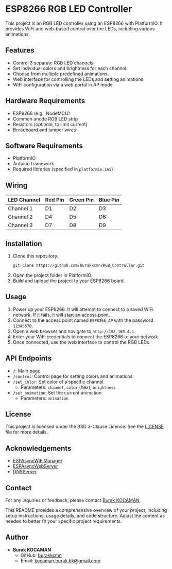 # ESP8266 RGB LED Controller

This project is an RGB LED controller using an ESP8266 with PlatformIO. It provides WiFi and web-based control over the LEDs, including various animations.

## Features

- Control 3 separate RGB LED channels.
- Set individual colors and brightness for each channel.
- Choose from multiple predefined animations.
- Web interface for controlling the LEDs and setting animations.
- WiFi configuration via a web portal in AP mode.

## Hardware Requirements

- ESP8266 (e.g., NodeMCU)
- Common anode RGB LED strip
- Resistors (optional, to limit current)
- Breadboard and jumper wires

## Software Requirements

- PlatformIO
- Arduino framework
- Required libraries (specified in `platformio.ini`)

## Wiring

| LED Channel | Red Pin | Green Pin | Blue Pin |
|-------------|---------|-----------|----------|
| Channel 1   | D1      | D2        | D3       |
| Channel 2   | D4      | D5        | D6       |
| Channel 3   | D7      | D8        | D9       |

## Installation

1. Clone this repository.
    ```sh
    git clone https://github.com/burakkcmn/RGB_Controller.git
    ```
3. Open the project folder in PlatformIO.
4. Build and upload the project to your ESP8266 board.

## Usage

1. Power up your ESP8266. It will attempt to connect to a saved WiFi network. If it fails, it will start an access point.
2. Connect to the access point named `ESP8266_AP` with the password `12345678`.
3. Open a web browser and navigate to `http://192.168.4.1`.
4. Enter your WiFi credentials to connect the ESP8266 to your network.
5. Once connected, use the web interface to control the RGB LEDs.

## API Endpoints

- `/`: Main page.
- `/control`: Control page for setting colors and animations.
- `/set_color`: Set color of a specific channel.
  - Parameters: `channel`, `color` (hex), `brightness`
- `/set_animation`: Set the current animation.
  - Parameters: `animation`

## License

This project is licensed under the BSD 3-Clause License. See the [LICENSE](LICENSE) file for more details.

## Acknowledgements

- [ESPAsyncWiFiManager](https://github.com/alanswx/ESPAsyncWiFiManager)
- [ESPAsyncWebServer](https://github.com/me-no-dev/ESPAsyncWebServer)
- [DNSServer](https://github.com/bbx10/DNSServer)

## Contact

For any inquiries or feedback, please contact [Burak KOCAMAN](kocaman.burak.bk@gmail.com).

This README provides a comprehensive overview of your project, including setup instructions, usage details, and code structure. Adjust the content as needed to better fit your specific project requirements.

## Author
- **Burak KOCAMAN**
  - GitHub: [burakkcmn](https://github.com/burakkcmn)
  - Email: [kocaman.burak.bk@gmail.com](mailto:kocaman.burak.bk@gmail.com)
